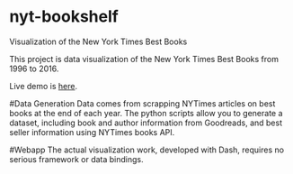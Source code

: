 # nyt-bookshelf
Visualization of the New York Times Best Books

This project is data visualization of the New York Times Best Books from 1996 to 2016.

Live demo is [here](https://dash-casual.herokuapp.com/).

#Data Generation
Data comes from scrapping NYTimes articles on best books at the end of each year. The python scripts allow you to generate a dataset, including book and author information from Goodreads, and best seller information using NYTimes books API. 

#Webapp
The actual visualization work, developed with Dash, requires no serious framework or data bindings.
